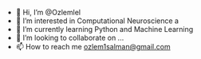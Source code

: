 - 👋 Hi, I’m @Ozlemlel
- 👀 I’m interested in Computational Neuroscience a
- 🌱 I’m currently learning Python and Machine Learning
- 💞️ I’m looking to collaborate on ...
- 📫 How to reach me ozlem1salman@gmail.com

<!---
Ozlemlel/Ozlemlel is a ✨ special ✨ repository because its `README.md` (this file) appears on your GitHub profile.
You can click the Preview link to take a look at your changes.
--->

